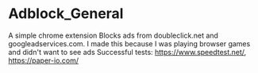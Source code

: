 # Adblock_General
A simple chrome extension
Blocks ads from doubleclick.net and googleadservices.com.
I made this because I was playing browser games and didn't want to see ads
Successful tests: https://www.speedtest.net/, https://paper-io.com/

